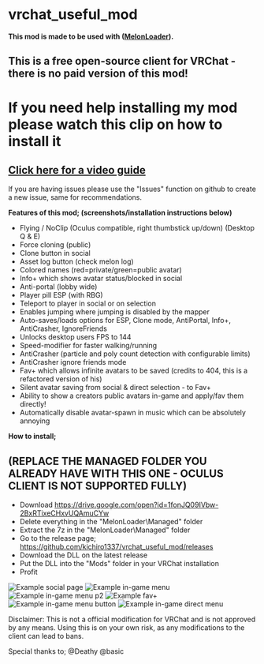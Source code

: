 # vrchat_useful_mod
**This mod is made to be used with ([MelonLoader](https://github.com/HerpDerpinstine/MelonLoader)).**

## **This is a free open-source client for VRChat - there is no paid version of this mod!**

# **If you need help installing my mod please watch this clip on how to install it** 
## [Click here for a video guide](https://streamable.com/vom3jl)

If you are having issues please use the "Issues" function on github to create a new issue, same for recommendations.

**Features of this mod; (screenshots/installation instructions below)**
- Flying / NoClip (Oculus compatible, right thumbstick up/down) (Desktop Q & E)
- Force cloning (public)
- Clone button in social
- Asset log button (check melon log)
- Colored names (red=private/green=public avatar)
- Info+ which shows avatar status/blocked in social
- Anti-portal (lobby wide)
- Player pill ESP (with RBG)
- Teleport to player in social or on selection
- Enables jumping where jumping is disabled by the mapper
- Auto-saves/loads options for ESP, Clone mode, AntiPortal, Info+, AntiCrasher, IgnoreFriends
- Unlocks desktop users FPS to 144
- Speed-modifier for faster walking/running
- AntiCrasher (particle and poly count detection with configurable limits)
- AntiCrasher ignore friends mode  
- Fav+ which allows infinite avatars to be saved (credits to 404, this is a refactored version of his)
- Silent avatar saving from social & direct selection - to Fav+
- Ability to show a creators public avatars in-game and apply/fav them directly!
- Automatically disable avatar-spawn in music which can be absolutely annoying

**How to install;**
## (REPLACE THE MANAGED FOLDER YOU ALREADY HAVE WITH THIS ONE - OCULUS CLIENT IS NOT SUPPORTED FULLY)
- Download https://drive.google.com/open?id=1fonJQ09IVbw-2BxRTixeCHxvUQAmuCYw
- Delete everything in the "MelonLoader\Managed" folder
- Extract the 7z in the "MelonLoader\Managed" folder
- Go to the release page; https://github.com/kichiro1337/vrchat_useful_mod/releases
- Download the DLL on the latest release
- Put the DLL into the "Mods" folder in your VRChat installation
- Profit


![Example social page](https://i.imgur.com/xcCr993.png)
![Example in-game menu](https://i.imgur.com/uO98ilz.png) 
![Example in-game menu p2](https://i.imgur.com/nDtBDRB.png)
![Example fav+](https://i.imgur.com/xWE8nmj.jpg)
![Example in-game menu button](https://i.imgur.com/NlolOFk.png)
![Example in-game direct menu](https://i.imgur.com/4aEE4gK.png)

Disclaimer:
This is not a official modification for VRChat and is not approved by any means.
Using this is on your own risk, as any modifications to the client can lead to bans.

Special thanks to;
@Deathy
@basic
